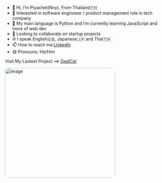 - 👋 Hi, I’m Piyachet(Noy), From Thailand🇹🇭
- 👀 Interested in software enginneer / product management role in tech company
- 🌱 My main language is Python and I’m currently learning JavaScript and more of web dev
- 💞️ Looking to collaborate on startup projects
- 🌐 I speak English🇬🇧, Japanese🇯🇵 and Thai🇹🇭
- 📫 How to reach me:[LinkedIn](https://www.linkedin.com/in/piyachet-p2145/)
- 😄 Pronouns: He/Him

Visit My Lastest Project ==> [DealCat](https://dealcat.vercel.app) <br /> 
<div style="float: left; margin-right: 10px; overflow: hidden;">
  <img width="360" alt="image" src="https://github.com/user-attachments/assets/322b25f8-5a72-4604-a527-9aed895ff2a1" style="border-radius: 10px;">
</div>


<!---- ⚡ Fun fact: --->

<!---
Piyachetnoy/Piyachetnoy is a ✨ special ✨ repository because its `README.md` (this file) appears on your GitHub profile.
You can click the Preview link to take a look at your changes.
--->
